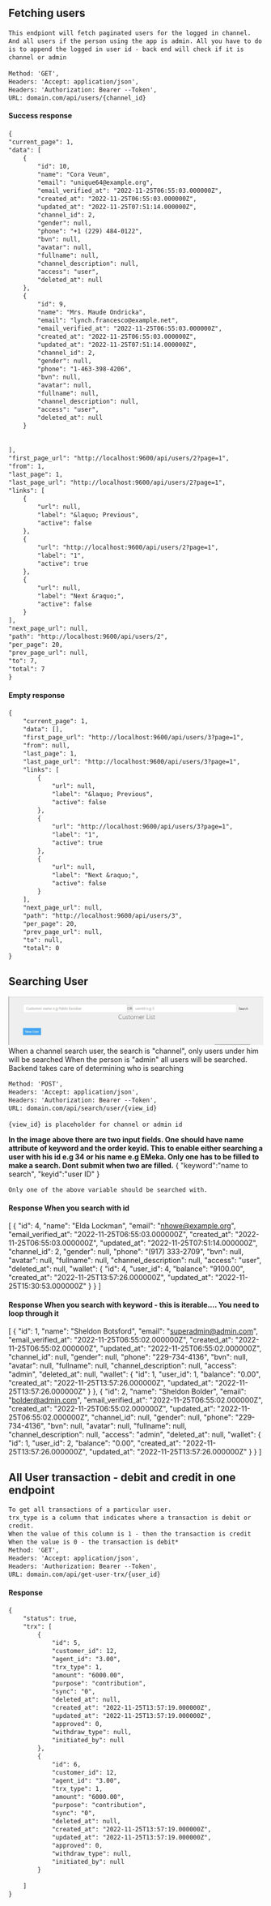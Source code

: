 ## Fetching users 
    This endpiont will fetch paginated users for the logged in channel. And all users if the person using the app is admin. All you have to do is to append the logged in user id - back end will check if it is channel or admin

    Method: 'GET',
    Headers: 'Accept: application/json',
    Headers: 'Authorization: Bearer --Token',
    URL: domain.com/api/users/{channel_id}

#### Success response 
    {
    "current_page": 1,
    "data": [
        {
            "id": 10,
            "name": "Cora Veum",
            "email": "unique64@example.org",
            "email_verified_at": "2022-11-25T06:55:03.000000Z",
            "created_at": "2022-11-25T06:55:03.000000Z",
            "updated_at": "2022-11-25T07:51:14.000000Z",
            "channel_id": 2,
            "gender": null,
            "phone": "+1 (229) 484-0122",
            "bvn": null,
            "avatar": null,
            "fullname": null,
            "channel_description": null,
            "access": "user",
            "deleted_at": null
        },
        {
            "id": 9,
            "name": "Mrs. Maude Ondricka",
            "email": "lynch.francesco@example.net",
            "email_verified_at": "2022-11-25T06:55:03.000000Z",
            "created_at": "2022-11-25T06:55:03.000000Z",
            "updated_at": "2022-11-25T07:51:14.000000Z",
            "channel_id": 2,
            "gender": null,
            "phone": "1-463-398-4206",
            "bvn": null,
            "avatar": null,
            "fullname": null,
            "channel_description": null,
            "access": "user",
            "deleted_at": null
        }

     
    ],
    "first_page_url": "http://localhost:9600/api/users/2?page=1",
    "from": 1,
    "last_page": 1,
    "last_page_url": "http://localhost:9600/api/users/2?page=1",
    "links": [
        {
            "url": null,
            "label": "&laquo; Previous",
            "active": false
        },
        {
            "url": "http://localhost:9600/api/users/2?page=1",
            "label": "1",
            "active": true
        },
        {
            "url": null,
            "label": "Next &raquo;",
            "active": false
        }
    ],
    "next_page_url": null,
    "path": "http://localhost:9600/api/users/2",
    "per_page": 20,
    "prev_page_url": null,
    "to": 7,
    "total": 7
    }

#### Empty response 

    {
        "current_page": 1,
        "data": [],
        "first_page_url": "http://localhost:9600/api/users/3?page=1",
        "from": null,
        "last_page": 1,
        "last_page_url": "http://localhost:9600/api/users/3?page=1",
        "links": [
            {
                "url": null,
                "label": "&laquo; Previous",
                "active": false
            },
            {
                "url": "http://localhost:9600/api/users/3?page=1",
                "label": "1",
                "active": true
            },
            {
                "url": null,
                "label": "Next &raquo;",
                "active": false
            }
        ],
        "next_page_url": null,
        "path": "http://localhost:9600/api/users/3",
        "per_page": 20,
        "prev_page_url": null,
        "to": null,
        "total": 0
    }



## Searching User
<img src="docasset\search.jpg"/>
    When a channel search user, the search is "channel", only users under him will be searched
    When the person is "admin" all users will be searched. Backend takes care of determining who is searching

    Method: 'POST',
    Headers: 'Accept: application/json',
    Headers: 'Authorization: Bearer --Token',
    URL: domain.com/api/search/user/{view_id}

    {view_id} is placeholder for channel or admin id
**In the image above there are two input fields. One should have name attribute of keyword and the order keyid. This to enable either searching a user with his id e.g 34 or his name e.g EMeka. Only one has to be filled to make a search. Dont submit when two are filled.**
    {
        "keyword":"name to search", 
        "keyid":"user ID"
    }   

    Only one of the above variable should be searched with.


#### Response When you search with id 
[
    {
        "id": 4,
        "name": "Elda Lockman",
        "email": "nhowe@example.org",
        "email_verified_at": "2022-11-25T06:55:03.000000Z",
        "created_at": "2022-11-25T06:55:03.000000Z",
        "updated_at": "2022-11-25T07:51:14.000000Z",
        "channel_id": 2,
        "gender": null,
        "phone": "(917) 333-2709",
        "bvn": null,
        "avatar": null,
        "fullname": null,
        "channel_description": null,
        "access": "user",
        "deleted_at": null,
        "wallet": {
            "id": 4,
            "user_id": 4,
            "balance": "9100.00",
            "created_at": "2022-11-25T13:57:26.000000Z",
            "updated_at": "2022-11-25T15:30:53.000000Z"
        }
    }
]
#### Response When you search with keyword - this is iterable.... You need to loop through it

[
        {
            "id": 1,
            "name": "Sheldon Botsford",
            "email": "superadmin@admin.com",
            "email_verified_at": "2022-11-25T06:55:02.000000Z",
            "created_at": "2022-11-25T06:55:02.000000Z",
            "updated_at": "2022-11-25T06:55:02.000000Z",
            "channel_id": null,
            "gender": null,
            "phone": "229-734-4136",
            "bvn": null,
            "avatar": null,
            "fullname": null,
            "channel_description": null,
            "access": "admin",
            "deleted_at": null,
            "wallet": {
                "id": 1,
                "user_id": 1,
                "balance": "0.00",
                "created_at": "2022-11-25T13:57:26.000000Z",
                "updated_at": "2022-11-25T13:57:26.000000Z"
            }
        },
        {
            "id": 2,
            "name": "Sheldon Bolder",
            "email": "bolder@admin.com",
            "email_verified_at": "2022-11-25T06:55:02.000000Z",
            "created_at": "2022-11-25T06:55:02.000000Z",
            "updated_at": "2022-11-25T06:55:02.000000Z",
            "channel_id": null,
            "gender": null,
            "phone": "229-734-4136",
            "bvn": null,
            "avatar": null,
            "fullname": null,
            "channel_description": null,
            "access": "admin",
            "deleted_at": null,
            "wallet": {
                "id": 1,
                "user_id": 2,
                "balance": "0.00",
                "created_at": "2022-11-25T13:57:26.000000Z",
                "updated_at": "2022-11-25T13:57:26.000000Z"
            }
        }
]


##  All User transaction - debit and credit in one endpoint
    To get all transactions of a particular user.
    trx_type is a column that indicates where a transaction is debit or credit.
    When the value of this column is 1 - then the transaction is credit
    When the value is 0 - the transaction is debit*
    Method: 'GET',
    Headers: 'Accept: application/json',
    Headers: 'Authorization: Bearer --Token',
    URL: domain.com/api/get-user-trx/{user_id}

#### Response

    {
        "status": true,
        "trx": [
            {
                "id": 5,
                "customer_id": 12,
                "agent_id": "3.00",
                "trx_type": 1,
                "amount": "6000.00",
                "purpose": "contribution",
                "sync": "0",
                "deleted_at": null,
                "created_at": "2022-11-25T13:57:19.000000Z",
                "updated_at": "2022-11-25T13:57:19.000000Z",
                "approved": 0,
                "withdraw_type": null,
                "initiated_by": null
            },
            {
                "id": 6,
                "customer_id": 12,
                "agent_id": "3.00",
                "trx_type": 1,
                "amount": "6000.00",
                "purpose": "contribution",
                "sync": "0",
                "deleted_at": null,
                "created_at": "2022-11-25T13:57:19.000000Z",
                "updated_at": "2022-11-25T13:57:19.000000Z",
                "approved": 0,
                "withdraw_type": null,
                "initiated_by": null
            }
            
        ]
    }



